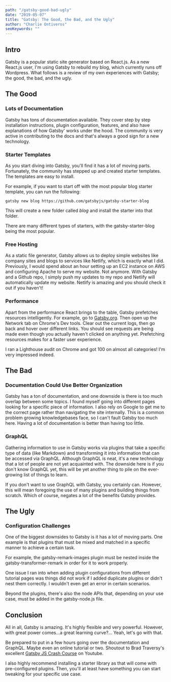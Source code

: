 ```yaml
---
path: "/gatsby-good-bad-ugly"
date: "2019-05-07"
title: "Gatsby: The Good, the Bad, and the Ugly"
author: "Charlie Ontiveros"
seoKeywords: ""
---
```


## Intro
Gatsby is a popular static site generator based on React.js. As a new React.js user, I'm using Gatsby to rebuild my blog, which currently runs off Wordpress. What follows is a review of my own experiences with Gatsby; the good, the bad, and the ugly.

## The Good
### Lots of Documentation
Gatsby has tons of documentation available. They cover step by step installation instructions, plugin configuration, features, and also have explanations of how Gatsby' works under the hood. The community is very active in contributing to the docs and that's always a good sign for a new technology.

### Starter Templates
As you start diving into Gatsby, you'll find it has a lot of moving parts. Fortunately, the community has stepped up and created starter templates. The templates are easy to install.

For example, if you want to start off with the most popular blog starter template, you can run the following:
``` shell
gatsby new blog https://github.com/gatsbyjs/gatsby-starter-blog
```
This will create a new folder called *blog* and install the starter into that folder.

There are many different types of starters, with the gatsby-starter-blog being the most popular.

### Free Hosting
As a static file generator, Gatsby allows us to deploy simple websites like company sites and blogs to services like Netlify, which is exactly what I did. Previously, I would spend about an hour setting up an EC2 instance on AWS and configuring Apache to serve my website. Not anymore. With Gatsby and a Github repo, I simply push my updates to my repo and Netlify will automatically update my website. Netlify is amazing and you should check it out if you haven't!

### Performance
Apart from the performance React brings to the table, Gatsby prefetches resources intelligently. For example, go to [Gatsby.org](https://www.gatsbyjs.org). Then open up the Network tab on Chrome's Dev tools. Clear out the current logs, then go back and hover over different links. You should see requests are being made even though you actually haven't clicked on anything yet. Prefetching resources makes for a faster user experience.

I ran a Lighthouse audit on Chrome and got 100 on almost all categories! I'm very impressed indeed.

## The Bad
### Documentation Could Use Better Organization
Gatsby has a ton of documentation, and one downside is there is too much overlap between some topics. I found myself going into different pages looking for a specific piece of information. I also rely on Google to get me to the correct page rather than navigating the site internally. This is a common problem growing knowledgebases face, so I can't fault Gatsby too much here. Having a lot of documentation is better than having too little.


### GraphQL
Gathering information to use in Gatsby works via plugins that take a specific type of data (like Markdown) and transforming it into information that can be accessed via GraphQL. Although GraphQL is neat, it's a new technology that a lot of people are not yet acquainted with. The downside here is if you don't know GraphQL yet, this will be yet another thing to pile on the ever-growing list of things to learn.

If you don't want to use GraphQL with Gatsby, you certainly can. However, this will mean foregoing the use of many plugins and building things from scratch. Which of course, negates a lot of the benefits Gatsby provides.

## The Ugly
### Configuration Challenges
One of the biggest downsides to Gatsby is it has a lot of moving parts. One example is that plugins that must be mixed and matched in a specific manner to achieve a certain task.

For example, the gatsby-remark-images plugin must be nested inside the gatsby-transformer-remark in order for it to work properly.

One issue I ran into when adding plugin configurations from different tutorial pages was things did not work if I added duplicate plugins or didn't nest them correctly. I wouldn't even get an error in certain scenarios.

Beyond the plugins, there's also the node APIs that, depending on your use case, must be added in the gatsby-node.js file.

## Conclusion
All in all, Gatsby is amazing. It's highly flexible and very powerful. However, with great power comes...a great learning curve?... Yeah, let's go with that.

Be prepared to put in a few hours going over the documentation and GraphQL. Maybe even an online tutorial or two. Shoutout to Brad Traversy's excellent [Gatsby JS Crash Course](https://www.youtube.com/watch?v=6YhqQ2ZW1sc) on Youtube.

I also highly recommend installing a starter library as that will come with pre-configured plugins. Then, you'll at least have something you can start tweaking for your specific use case.